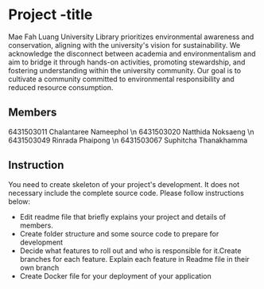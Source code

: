 # Project -title
Mae Fah Luang University Library prioritizes environmental awareness and conservation, aligning with the university's vision for sustainability. We acknowledge the disconnect between academia and environmentalism and aim to bridge it through hands-on activities, promoting stewardship, and fostering understanding within the university community. Our goal is to cultivate a community committed to environmental responsibility and reduced resource consumption.
## Members
6431503011	Chalantaree Nameephol \\n 6431503020 Natthida Noksaeng \\n 6431503049	Rinrada Phaipong \\n 6431503067	Suphitcha Thanakhamma
## Instruction
You need to create skeleton of your project's development. It does not necessary include the complete source code. Please follow instructions below:
- Edit readme file that briefly explains your project and details of members.​ 
- Create folder structure and some source code to prepare for development
- Decide what features to roll out and who is responsible for it.​ Create branches for each feature. Explain each feature in Readme file in their own branch​ 
- Create Docker file for your deployment of your application 
